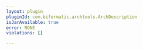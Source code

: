 ```yaml
---
layout: plugin
pluginId: com.biformatic.archtools.ArchDescription
isJarAvailable: true
error: NONE
violations: []

---
```

